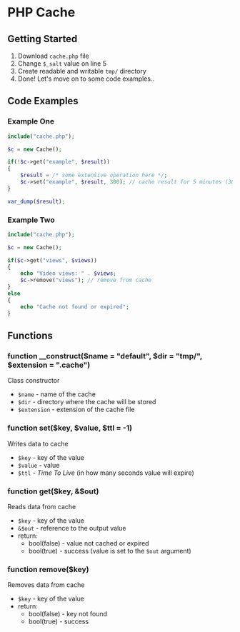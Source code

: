 # PHP Cache
## Getting Started

1. Download `cache.php` file
2. Change `$_salt` value on line 5 
3. Create readable and writable `tmp/` directory
4. Done! Let's move on to some code examples..

## Code Examples
### Example One
```php
include("cache.php");

$c = new Cache();

if(!$c->get("example", $result))
{
    $result = /* some extensive operation here */;
    $c->set("example", $result, 300); // cache result for 5 minutes (300 seconds)
}

var_dump($result);
```

### Example Two
```php
include("cache.php");

$c = new Cache();

if($c->get("views", $views))
{
    echo "Video views: " . $views;
    $c->remove("views"); // remove from cache
}
else
{
    echo "Cache not found or expired";
}
```

## Functions
### function __construct($name = "default", $dir = "tmp/", $extension = ".cache")
Class constructor
* `$name` - name of the cache
* `$dir` - directory where the cache will be stored
* `$extension` - extension of the cache file

### function set($key, $value, $ttl = -1)
Writes data to cache
* `$key` - key of the value
* `$value` - value
* `$ttl` - *Time To Live* (in how many seconds value will expire)

### function get($key, &$out)
Reads data from cache
* `$key` - key of the value
* `&$out` - reference to the output value
* return:
  * bool(false) - value not cached or expired
  * bool(true) - success (value is set to the `$out` argument)
  
### function remove($key)
Removes data from cache
* `$key` - key of the value
* return:
  * bool(false) - key not found
  * bool(true) - success
